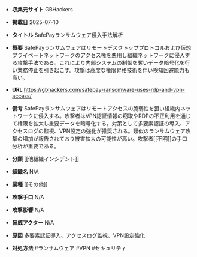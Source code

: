 - **収集元サイト**
GBHackers

- **掲載日**
2025-07-10

- **タイトル**
SafePayランサムウェア侵入手法解析

- **概要**
SafePayランサムウェアはリモートデスクトッププロトコルおよび仮想プライベートネットワークのアクセス権を悪用し組織ネットワークに侵入する攻撃手法である。これにより内部システムの制御を奪いデータ暗号化を行い業務停止を引き起こす。攻撃は高度な権限昇格技術を伴い検知回避能力も高い。

- **URL**
https://gbhackers.com/safepay-ransomware-uses-rdp-and-vpn-access/

- **備考**
SafePayランサムウェアはリモートアクセスの脆弱性を狙い組織内ネットワークに侵入する。攻撃者はVPN認証情報の窃取やRDPの不正利用を通じて権限を拡大し重要データを暗号化する。対策として多要素認証の導入、アクセスログの監視、VPN設定の強化が推奨される。類似のランサムウェア攻撃の増加が報告されており被害拡大の可能性が高い。攻撃者[[不明]]の手口分析が重要である。

- **分類**
[[他組織インシデント]]

- **組織名**
N/A

- **業種**
[[その他]]

- **攻撃手口**
N/A

- **攻撃影響**
N/A

- **脅威アクター**
N/A

- **原因**
多要素認証導入、アクセスログ監視、VPN設定強化

- **対処方法**
#ランサムウェア #VPN #セキュリティ
